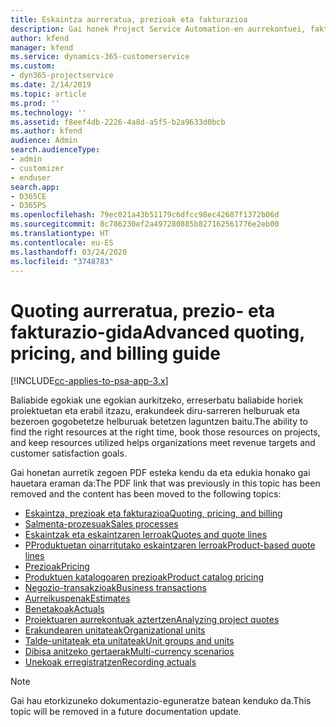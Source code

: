 ```yaml
---
title: Eskaintza aurreratua, prezioak eta fakturazioa
description: Gai honek Project Service Automation-en aurrekontuei, fakturazioari eta prezioei buruzko informazioa eskaintzen du.
author: kfend
manager: kfend
ms.service: dynamics-365-customerservice
ms.custom:
- dyn365-projectservice
ms.date: 2/14/2019
ms.topic: article
ms.prod: ''
ms.technology: ''
ms.assetid: f8eef4db-2226-4a8d-a5f5-b2a9633d0bcb
ms.author: kfend
audience: Admin
search.audienceType:
- admin
- customizer
- enduser
search.app:
- D365CE
- D365PS
ms.openlocfilehash: 79ec021a43b51179c6dfcc98ec42687f1372b06d
ms.sourcegitcommit: 8c786230ef2a497280885b827162561776e2eb00
ms.translationtype: HT
ms.contentlocale: eu-ES
ms.lasthandoff: 03/24/2020
ms.locfileid: "3748783"
---
```

# <a name="advanced-quoting-pricing-and-billing-guide"></a><span data-ttu-id="33db2-103">Quoting aurreratua, prezio- eta fakturazio-gida</span><span class="sxs-lookup"><span data-stu-id="33db2-103">Advanced quoting, pricing, and billing guide</span></span>

[!INCLUDE[cc-applies-to-psa-app-3.x](../../includes/cc-applies-to-psa-app-3x.md)]

<span data-ttu-id="33db2-104">Baliabide egokiak une egokian aurkitzeko, erreserbatu baliabide horiek proiektuetan eta erabil itzazu, erakundeek diru-sarreren helburuak eta bezeroen gogobetetze helburuak betetzen laguntzen baitu.</span><span class="sxs-lookup"><span data-stu-id="33db2-104">The ability to find the right resources at the right time, book those resources on projects, and keep resources utilized helps organizations meet revenue targets and customer satisfaction goals.</span></span> 

<span data-ttu-id="33db2-105">Gai honetan aurretik zegoen PDF esteka kendu da eta edukia honako gai hauetara eraman da:</span><span class="sxs-lookup"><span data-stu-id="33db2-105">The PDF link that was previously in this topic has been removed and the content has been moved to the following topics:</span></span>

- [<span data-ttu-id="33db2-106">Eskaintza, prezioak eta fakturazioa</span><span class="sxs-lookup"><span data-stu-id="33db2-106">Quoting, pricing, and billing</span></span>](../quote-bill-price.md)
- [<span data-ttu-id="33db2-107">Salmenta-prozesuak</span><span class="sxs-lookup"><span data-stu-id="33db2-107">Sales processes</span></span>](../basic-sales-process.md)
- [<span data-ttu-id="33db2-108">Eskaintzak eta eskaintzaren lerroak</span><span class="sxs-lookup"><span data-stu-id="33db2-108">Quotes and quote lines</span></span>](../basic-quote-lines.md)
- [<span data-ttu-id="33db2-109">PProduktuetan oinarritutako eskaintzaren lerroak</span><span class="sxs-lookup"><span data-stu-id="33db2-109">Product-based quote lines</span></span>](../product-based-quote-lines.md)
- [<span data-ttu-id="33db2-110">Prezioak</span><span class="sxs-lookup"><span data-stu-id="33db2-110">Pricing</span></span>](../basic-pricing.md)
- [<span data-ttu-id="33db2-111">Produktuen katalogoaren prezioak</span><span class="sxs-lookup"><span data-stu-id="33db2-111">Product catalog pricing</span></span>](../product-catalog-pricing.md)
- [<span data-ttu-id="33db2-112">Negozio-transakzioak</span><span class="sxs-lookup"><span data-stu-id="33db2-112">Business transactions</span></span>](../basic-business-transactions.md)
- [<span data-ttu-id="33db2-113">Aurreikuspenak</span><span class="sxs-lookup"><span data-stu-id="33db2-113">Estimates</span></span>](../estimates.md)
- [<span data-ttu-id="33db2-114">Benetakoak</span><span class="sxs-lookup"><span data-stu-id="33db2-114">Actuals</span></span>](../actuals.md)
- [<span data-ttu-id="33db2-115">Proiektuaren aurrekontuak aztertzen</span><span class="sxs-lookup"><span data-stu-id="33db2-115">Analyzing project quotes</span></span>](../basic-analyzing-quotes.md)
- [<span data-ttu-id="33db2-116">Erakundearen unitateak</span><span class="sxs-lookup"><span data-stu-id="33db2-116">Organizational units</span></span>](../advanced-organizational.md)
- [<span data-ttu-id="33db2-117">Talde-unitateak eta unitateak</span><span class="sxs-lookup"><span data-stu-id="33db2-117">Unit groups and units</span></span>](../advanced-units.md)
- [<span data-ttu-id="33db2-118">Dibisa anitzeko gertaerak</span><span class="sxs-lookup"><span data-stu-id="33db2-118">Multi-currency scenarios</span></span>](../advanced-currency.md)
- [<span data-ttu-id="33db2-119">Unekoak erregistratzen</span><span class="sxs-lookup"><span data-stu-id="33db2-119">Recording actuals</span></span>](../advanced-actuals.md)

> [!NOTE]
> <span data-ttu-id="33db2-120">Gai hau etorkizuneko dokumentazio-eguneratze batean kenduko da.</span><span class="sxs-lookup"><span data-stu-id="33db2-120">This topic will be removed in a future documentation update.</span></span> 

